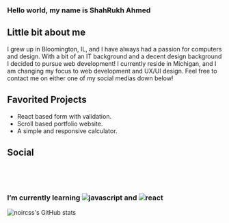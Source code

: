 ### Hello world, my name is ShahRukh Ahmed

## Little bit about me

<!-- What do you enjoy developing? -->


<!-- A little bit about you? -->

I grew up in Bloomington, IL, and I have always had a passion for computers and design. With a bit of an IT background and a decent design background I decided to pursue web development! I currently reside in Michigan, and I am changing my focus to web development and UX/UI design. Feel free to contact me on either one of my social medias down below!

## Favorited Projects

- React based form with validation.
- Scroll based portfolio website.
- A simple and responsive calculator.

## Social

<!-- Here you would put your social media -->

<!-- [Instagram]() -->

<!-- [Trello]() -->
### I’m currently learning ![javascript](https://user-images.githubusercontent.com/95552151/158097266-846338ad-5745-405d-82e5-8585c6c10bfa.png) and ![react](https://user-images.githubusercontent.com/95552151/158097305-e59d3f00-7685-4b5d-9651-fe063a3b5c48.png) <svg width="76" height="76" fill="none" xmlns="http://www.w3.org/2000/svg"> <svg width="76" height="76" viewBox="0 0 76 76" fill="none" xmlns="http://www.w3.org/2000/svg">
<path d="M24.9085 33.0307C24.9085 33.7692 24.9886 34.3679 25.1282 34.8069C25.3054 35.3008 25.5188 35.7811 25.7666 36.2436C25.8664 36.4032 25.9062 36.5628 25.9062 36.7027C25.9062 36.9021 25.7866 37.1017 25.5272 37.3013L24.2701 38.1394C24.0905 38.2592 23.9109 38.319 23.751 38.319C23.5516 38.319 23.352 38.2192 23.1524 38.0396C22.8835 37.7506 22.643 37.4366 22.4341 37.1017C22.2345 36.7627 22.0349 36.3832 21.8155 35.9244C20.2589 37.7601 18.3031 38.6783 15.9485 38.6783C14.2724 38.6783 12.9353 38.1992 11.9574 37.2415C10.9797 36.2834 10.4809 35.0063 10.4809 33.41C10.4809 31.7138 11.0795 30.3369 12.2968 29.2992C13.5139 28.2615 15.1305 27.7427 17.1859 27.7427C17.8643 27.7427 18.5628 27.8025 19.301 27.9023C20.0395 28.0021 20.7978 28.1617 21.5961 28.3413V26.8846C21.5961 25.3679 21.2766 24.3104 20.6579 23.6917C20.0195 23.0731 18.9418 22.7736 17.4053 22.7736C16.7068 22.7736 15.9886 22.8537 15.2501 23.0333C14.5118 23.2127 13.7933 23.4323 13.0949 23.7117C12.7757 23.8513 12.5362 23.9311 12.3964 23.9712C12.2568 24.0112 12.157 24.031 12.0772 24.031C11.7978 24.031 11.6582 23.8313 11.6582 23.4123V22.4344C11.6582 22.1152 11.6982 21.8758 11.7978 21.7362C11.8976 21.5963 12.0772 21.4567 12.3566 21.3171C13.0551 20.9579 13.8932 20.6584 14.8708 20.419C15.849 20.1596 16.8866 20.04 17.9841 20.04C20.359 20.04 22.0951 20.5786 23.2126 21.6564C24.3101 22.7338 24.869 24.3702 24.869 26.5654V33.0307H24.909H24.9085ZM16.8066 36.064C17.4653 36.064 18.1437 35.9444 18.862 35.7048C19.5805 35.4654 20.2191 35.0263 20.7578 34.4277C21.0772 34.0486 21.3166 33.6296 21.4362 33.1506C21.556 32.6717 21.6358 32.0929 21.6358 31.4144V30.5763C21.0307 30.429 20.4177 30.3158 19.7999 30.2371C19.1777 30.1581 18.5512 30.1181 17.9241 30.1173C16.587 30.1173 15.6093 30.3767 14.9509 30.9156C14.2922 31.4544 13.973 32.2127 13.973 33.2103C13.973 34.1482 14.2124 34.8467 14.7112 35.3258C15.1903 35.8246 15.8887 36.064 16.8066 36.064ZM32.8308 38.2192C32.4716 38.2192 32.2322 38.1594 32.0726 38.0196C31.913 37.9 31.7731 37.6205 31.6535 37.2415L26.9641 21.816C26.8441 21.4167 26.7843 21.1573 26.7843 21.0177C26.7843 20.6985 26.9439 20.5186 27.2633 20.5186H29.2189C29.5979 20.5186 29.8576 20.5786 29.9972 20.7182C30.1568 20.8381 30.2766 21.1175 30.3962 21.4965L33.7487 34.7071L36.8618 21.4965C36.9616 21.0975 37.0814 20.8381 37.2408 20.7182C37.4006 20.5987 37.6801 20.5188 38.0393 20.5188H39.6356C40.0146 20.5188 40.2743 20.5786 40.4337 20.7182C40.5935 20.8381 40.7331 21.1175 40.8129 21.4965L43.966 34.8667L47.4181 21.4965C47.5377 21.0975 47.6775 20.8381 47.8171 20.7182C47.9767 20.5987 48.2362 20.5188 48.5954 20.5188H50.4511C50.7706 20.5188 50.9502 20.6785 50.9502 21.0177C50.9502 21.1175 50.9302 21.2173 50.9102 21.3369C50.8902 21.4567 50.8504 21.6163 50.7706 21.836L45.9611 37.2613C45.8415 37.6606 45.7019 37.92 45.5421 38.0396C45.3825 38.1594 45.1231 38.2392 44.7841 38.2392H43.0679C42.6887 38.2392 42.4293 38.1794 42.2694 38.0396C42.1098 37.9 41.9702 37.6406 41.8904 37.2415L38.7971 24.3702L35.724 37.2213C35.6245 37.6205 35.5046 37.88 35.345 38.0196C35.1854 38.1594 34.906 38.2192 34.547 38.2192H32.8306H32.8308ZM58.4735 38.7581C57.4358 38.7581 56.3981 38.6382 55.4004 38.3988C54.4025 38.1594 53.6245 37.8997 53.1056 37.6008C52.7862 37.4209 52.5665 37.2215 52.487 37.0419C52.4093 36.8658 52.3685 36.6756 52.3672 36.483V35.4654C52.3672 35.0463 52.5268 34.8467 52.8262 34.8467C52.9484 34.8471 53.0697 34.8674 53.1854 34.9067C53.305 34.9467 53.4847 35.0263 53.6843 35.1061C54.3891 35.4161 55.1249 35.6503 55.8793 35.8046C56.6609 35.9632 57.4565 36.0434 58.2541 36.044C59.5112 36.044 60.4891 35.8246 61.1675 35.3856C61.846 34.9465 62.2052 34.3081 62.2052 33.4898C62.2052 32.9312 62.0256 32.4721 61.6664 32.0929C61.3071 31.7138 60.6287 31.3746 59.651 31.0552L56.7573 30.1573C55.3006 29.6982 54.2231 29.0198 53.5645 28.1217C52.906 27.2436 52.5668 26.2659 52.5668 25.2283C52.5668 24.3902 52.7464 23.6517 53.1056 23.013C53.4646 22.3746 53.9437 21.816 54.5424 21.3769C55.141 20.9179 55.8195 20.5786 56.6177 20.3392C57.4158 20.0998 58.2539 20 59.1319 20C59.571 20 60.03 20.02 60.4691 20.0798C60.9281 20.1396 61.3472 20.2194 61.7662 20.2992C62.1652 20.399 62.5445 20.4988 62.9037 20.6187C63.2629 20.7383 63.5421 20.8581 63.7418 20.9777C64.0212 21.1375 64.2206 21.2971 64.3404 21.4767C64.4602 21.6363 64.52 21.8557 64.52 22.1352V23.0731C64.52 23.4921 64.3604 23.7117 64.061 23.7117C63.9014 23.7117 63.6419 23.6317 63.303 23.4721C62.1652 22.9532 60.8881 22.6938 59.4714 22.6938C58.3339 22.6938 57.4358 22.8734 56.8171 23.2527C56.1987 23.6317 55.8793 24.2106 55.8793 25.0286C55.8793 25.5875 56.0789 26.0663 56.4779 26.4456C56.8772 26.8246 57.6154 27.2038 58.6731 27.5431L61.5068 28.4411C62.9435 28.9002 63.9812 29.5386 64.5998 30.3567C65.2185 31.175 65.5179 32.1129 65.5179 33.1506C65.5179 34.0086 65.3381 34.7869 64.9989 35.4654C64.6399 36.1438 64.1608 36.7425 63.5421 37.2215C62.9235 37.7204 62.1852 38.0796 61.3271 38.339C60.4291 38.6185 59.4912 38.7581 58.4735 38.7581V38.7581Z" fill="#6B6B6B"/>
<path d="M62.245 48.4563C55.6798 53.3055 46.141 55.8798 37.9395 55.8798C26.445 55.8798 16.0884 51.6292 8.26587 44.5649C7.64721 44.0063 8.20584 43.2481 8.94409 43.6869C17.4052 48.5961 27.842 51.5694 38.6379 51.5694C45.9216 51.5694 53.9237 50.0529 61.2873 46.9398C62.3848 46.4407 63.3227 47.6583 62.245 48.4563V48.4563ZM64.9791 45.3432C64.141 44.2657 59.4314 44.8244 57.2962 45.0838C56.6575 45.1638 56.5577 44.605 57.1366 44.1859C60.8881 41.5517 67.0545 42.3102 67.7727 43.188C68.4912 44.0861 67.5731 50.2523 64.061 53.2057C63.5223 53.6648 63.0035 53.4254 63.2429 52.8267C64.041 50.8509 65.8171 46.4009 64.9791 45.3432V45.3432Z" fill="#FF9900"/>
</svg>





![noircss's GitHub stats](https://github-readme-stats.vercel.app/api?username=noircss&show_icons=true&theme=dracula)
